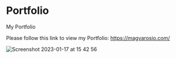 # Portfolio
My Portfolio


Please follow this link to view my Portfolio: https://magvarosio.com/


![Screenshot 2023-01-17 at 15 42 56](https://user-images.githubusercontent.com/112773333/212943377-bc02e821-f36e-4b61-b8d8-30930d302614.png)
